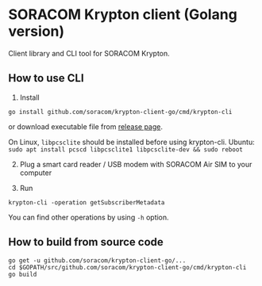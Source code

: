 SORACOM Krypton client (Golang version)
=======================================

Client library and CLI tool for SORACOM Krypton.


## How to use CLI

1. Install

```
go install github.com/soracom/krypton-client-go/cmd/krypton-cli
```

or download executable file from [release page](https://github.com/soracom/krypton-client-go/releases).

On Linux, `libpcsclite` should be installed before using krypton-cli.
  Ubuntu: `sudo apt install pcscd libpcsclite1 libpcsclite-dev && sudo reboot`

2. Plug a smart card reader / USB modem with SORACOM Air SIM to your computer

3. Run

```
krypton-cli -operation getSubscriberMetadata
```

You can find other operations by using `-h` option.


## How to build from source code

```
go get -u github.com/soracom/krypton-client-go/...
cd $GOPATH/src/github.com/soracom/krypton-client-go/cmd/krypton-cli
go build
```

